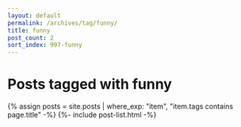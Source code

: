 ```yaml
---
layout: default
permalink: /archives/tag/funny/
title: funny
post_count: 2
sort_index: 997-funny
---
```

<h1 class="page-heading">Posts tagged with funny</h1>
{% assign posts = site.posts | where_exp: "item", "item.tags contains page.title" -%}
{%- include post-list.html -%}
